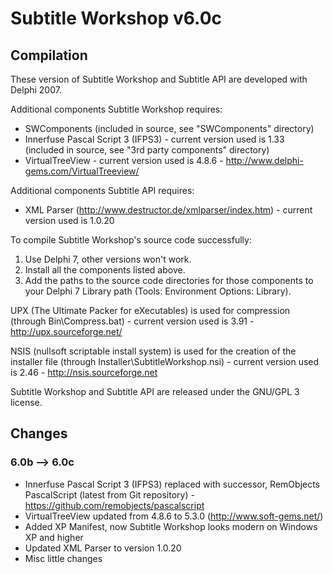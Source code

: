 # Subtitle Workshop v6.0c

## Compilation

These version of Subtitle Workshop and Subtitle API are developed with Delphi 2007.

Additional components Subtitle Workshop requires:
- SWComponents (included in source, see "SWComponents" directory)
- Innerfuse Pascal Script 3 (IFPS3) - current version used is 1.33 (included in source, see "3rd party components" directory)
- VirtualTreeView - current version used is 4.8.6 - http://www.delphi-gems.com/VirtualTreeview/

Additional components Subtitle API requires:
- XML Parser (http://www.destructor.de/xmlparser/index.htm) - current version used is 1.0.20

To compile Subtitle Workshop's source code successfully:
1. Use Delphi 7, other versions won't work.
2. Install all the components listed above.
3. Add the paths to the source code directories for those components to your Delphi 7 Library path (Tools: Environment Options: Library).

UPX (The Ultimate Packer for eXecutables) is used for compression (through Bin\Compress.bat) - current version used is 3.91 - http://upx.sourceforge.net/

NSIS (nullsoft scriptable install system) is used for the creation of the installer file (through Installer\SubtitleWorkshop.nsi) - current version used is 2.46 - http://nsis.sourceforge.net


Subtitle Workshop and Subtitle API are released under the GNU/GPL 3 license.

## Changes

### 6.0b --> 6.0c

* Innerfuse Pascal Script 3 (IFPS3) replaced with successor, RemObjects PascalScript (latest from Git repository) - https://github.com/remobjects/pascalscript
* VirtualTreeView updated from 4.8.6 to 5.3.0 (http://www.soft-gems.net/)
* Added XP Manifest, now Subtitle Workshop looks modern on Windows XP and higher
* Updated XML Parser to version 1.0.20
* Misc little changes

